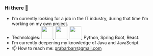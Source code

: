 ### Hi there 👋

    
- I’m currently looking for a job in the IT industry, during that time I'm working on my own project.
- Technologies: <img height="42" src="https://upload.wikimedia.org/wikipedia/en/3/30/Java_programming_language_logo.svg" width="38"/>, <img height="42" src="https://www.javascripttutorial.net/wp-content/uploads/2021/04/JavaScript-Tutorial.svg" width="38"/>, <img height="42" src="https://www.postgresqltutorial.com/wp-content/uploads/2012/08/What-is-PostgreSQL.png" width="38"/>, Python, Spring Boot, React.
- I’m currently deepening my knowledge of Java and JavaScript.
- 📫 How to reach me: prabarbarr@gmail.com

